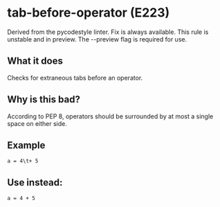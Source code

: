 # tab-before-operator (E223)
Derived from the pycodestyle linter.
Fix is always available.
This rule is unstable and in preview. The --preview flag is required for use.
## What it does
Checks for extraneous tabs before an operator.
## Why is this bad?
According to PEP 8, operators should be surrounded by at most a single space on either
side.
## Example
```
a = 4\t+ 5
```
## Use instead:
```
a = 4 + 5
```